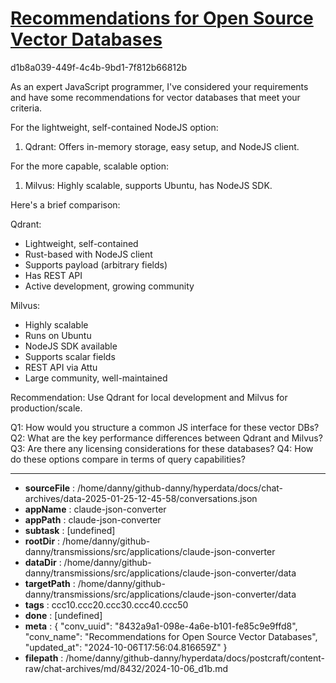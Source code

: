 # [Recommendations for Open Source Vector Databases](https://claude.ai/chat/8432a9a1-098e-4a6e-b101-fe85c9e9ffd8)

d1b8a039-449f-4c4b-9bd1-7f812b66812b

 As an expert JavaScript programmer, I've considered your requirements and have some recommendations for vector databases that meet your criteria.

For the lightweight, self-contained NodeJS option:
1. Qdrant: Offers in-memory storage, easy setup, and NodeJS client.

For the more capable, scalable option:
1. Milvus: Highly scalable, supports Ubuntu, has NodeJS SDK.

Here's a brief comparison:

Qdrant:
- Lightweight, self-contained
- Rust-based with NodeJS client
- Supports payload (arbitrary fields)
- Has REST API
- Active development, growing community

Milvus:
- Highly scalable
- Runs on Ubuntu
- NodeJS SDK available
- Supports scalar fields
- REST API via Attu
- Large community, well-maintained

Recommendation: Use Qdrant for local development and Milvus for production/scale.

Q1: How would you structure a common JS interface for these vector DBs?
Q2: What are the key performance differences between Qdrant and Milvus?
Q3: Are there any licensing considerations for these databases?
Q4: How do these options compare in terms of query capabilities?

---

* **sourceFile** : /home/danny/github-danny/hyperdata/docs/chat-archives/data-2025-01-25-12-45-58/conversations.json
* **appName** : claude-json-converter
* **appPath** : claude-json-converter
* **subtask** : [undefined]
* **rootDir** : /home/danny/github-danny/transmissions/src/applications/claude-json-converter
* **dataDir** : /home/danny/github-danny/transmissions/src/applications/claude-json-converter/data
* **targetPath** : /home/danny/github-danny/transmissions/src/applications/claude-json-converter/data
* **tags** : ccc10.ccc20.ccc30.ccc40.ccc50
* **done** : [undefined]
* **meta** : {
  "conv_uuid": "8432a9a1-098e-4a6e-b101-fe85c9e9ffd8",
  "conv_name": "Recommendations for Open Source Vector Databases",
  "updated_at": "2024-10-06T17:56:04.816659Z"
}
* **filepath** : /home/danny/github-danny/hyperdata/docs/postcraft/content-raw/chat-archives/md/8432/2024-10-06_d1b.md